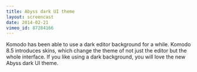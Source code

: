 ```yaml
---
title: Abyss dark UI theme
layout: screencast
date: 2014-02-21
vimeo_id: 87284166
---
```


Komodo has been able to use a dark editor background for a while. Komodo 8.5 introduces skins, which change the theme of not just the editor but the whole interface. If you like using a dark background, you will love the new Abyss dark UI theme.